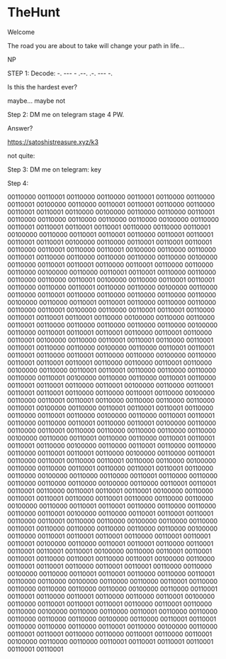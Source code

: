 # TheHunt

Welcome 

The road you are about to take will change your path in life...

NP

STEP 1: Decode: 
 -. --- -
.--. .-. --- -.

Is this the hardest ever?

maybe... maybe not

Step 2: DM me on telegram stage 4 PW.

Answer?

https://satoshistreasure.xyz/k3

not quite: 

Step 3: DM me on telegram: key

Step 4:

00110000 00110001 00110000 00110000 00110001 00110000 00110000 00110001 00100000 00110000 00110001 00110001 00110000 00110000 00110001 00110001 00110000 00100000 00110000 00110000 00110001 00110000 00110000 00110000 00110000 00110000 00100000 00110000 00110001 00110001 00110001 00110001 00110000 00110000 00110001 00100000 00110000 00110001 00110001 00110000 00110001 00110001 00110001 00110001 00100000 00110000 00110001 00110001 00110001 00110000 00110001 00110000 00110001 00100000 00110000 00110000 00110001 00110000 00110000 00110000 00110000 00110000 00100000 00110000 00110001 00110001 00110000 00110001 00110000 00110000 00110000 00100000 00110000 00110001 00110001 00110000 00110000 00110000 00110000 00110001 00100000 00110000 00110001 00110001 00110000 00110000 00110001 00110000 00110000 00100000 00110000 00110000 00110001 00110000 00110000 00110000 00110000 00110000 00100000 00110000 00110001 00110001 00110000 00110000 00110000 00110000 00110001 00100000 00110000 00110001 00110001 00110000 00110001 00110001 00110001 00110000 00100000 00110000 00110000 00110001 00110000 00110000 00110000 00110000 00110000 00100000 00110000 00110001 00110001 00110001 00110000 00110001 00110000 00110001 00100000 00110000 00110001 00110001 00110000 00110001 00110001 00110000 00110000 00100000 00110000 00110001 00110001 00110001 00110000 00110001 00110000 00110000 00100000 00110000 00110001 00110001 00110001 00110000 00110000 00110001 00110000 00100000 00110000 00110001 00110001 00110000 00110000 00110000 00110000 00110001 00100000 00110000 00110000 00110001 00110000 00110001 00110001 00110000 00110001 00100000 00110000 00110001 00110001 00110001 00110000 00110000 00110001 00110000 00100000 00110000 00110001 00110001 00110000 00110000 00110000 00110000 00110001 00100000 00110000 00110001 00110001 00110001 00110000 00110000 00110001 00110000 00100000 00110000 00110001 00110001 00110000 00110000 00110001 00110000 00110001 00100000 00110000 00110000 00110001 00110000 00110000 00110000 00110000 00110000 00100000 00110000 00110001 00110000 00110000 00110001 00110001 00110001 00110000 00100000 00110000 00110001 00110000 00110000 00110000 00110001 00110001 00110000 00100000 00110000 00110001 00110000 00110001 00110000 00110001 00110000 00110000 00100000 00110000 00110000 00110001 00110000 00110001 00110001 00110000 00110000 00100000 00110000 00110000 00110001 00110000 00110000 00110000 00110000 00110000 00100000 00110000 00110001 00110001 00110001 00110000 00110001 00110001 00110001 00100000 00110000 00110001 00110001 00110000 00110001 00110000 00110000 00110000 00100000 00110000 00110001 00110001 00110000 00110000 00110000 00110000 00110001 00100000 00110000 00110001 00110001 00110001 00110000 00110001 00110000 00110000 00100000 00110000 00110000 00110001 00110000 00110000 00110000 00110000 00110000 00100000 00110000 00110001 00110001 00110001 00110000 00110001 00110001 00110001 00100000 00110000 00110001 00110001 00110000 00110001 00110001 00110001 00110001 00100000 00110000 00110001 00110001 00110001 00110000 00110001 00110000 00110001 00100000 00110000 00110001 00110001 00110000 00110001 00110001 00110000 00110000 00100000 00110000 00110001 00110001 00110000 00110000 00110001 00110000 00110000 00100000 00110000 00110000 00110001 00110000 00110000 00110000 00110000 00110000 00100000 00110000 00110001 00110001 00110000 00110001 00110000 00110000 00110001 00100000 00110000 00110001 00110001 00110001 00110000 00110001 00110000 00110000 00100000 00110000 00110000 00110001 00110000 00110000 00110000 00110000 00110000 00100000 00110000 00110001 00110001 00110000 00110000 00110000 00110001 00110000 00100000 00110000 00110001 00110001 00110000 00110000 00110001 00110000 00110001 00100000 00110000 00110000 00110001 00110001 00110001 00110001 00110001 00110001
